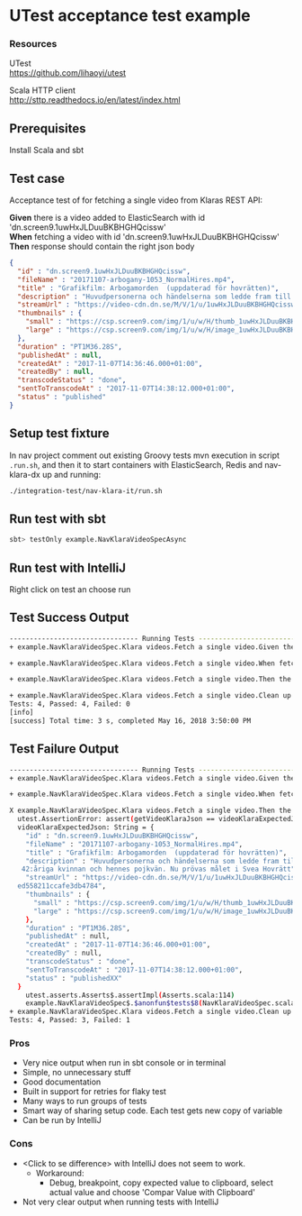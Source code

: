 # UTest acceptance test example

### Resources
UTest  
https://github.com/lihaoyi/utest

Scala HTTP client  
http://sttp.readthedocs.io/en/latest/index.html

## Prerequisites ##
Install Scala and sbt

## Test case ##
Acceptance test of for fetching a single video from Klaras REST API:   
 
<b>Given</b> there is a video added to ElasticSearch with id 'dn.screen9.1uwHxJLDuuBKBHGHQcissw'  
<b>When</b> fetching a video with id 'dn.screen9.1uwHxJLDuuBKBHGHQcissw'  
<b>Then</b> response should contain the right json body  

```json
{
  "id" : "dn.screen9.1uwHxJLDuuBKBHGHQcissw",
  "fileName" : "20171107-arbogany-1053_NormalHires.mp4",
  "title" : "Grafikfilm: Arbogamorden  (uppdaterad för hovrätten)",
  "description" : "Huvudpersonerna och händelserna som ledde fram till rättegången och dom mot den 42:åriga kvinnan och hennes pojkvän. Nu prövas målet i Svea Hovrätt",
  "streamUrl" : "https://video-cdn.dn.se/M/V/1/u/1uwHxJLDuuBKBHGHQcissw_360p_h264h.mp4?v=1&token=0ed558211ccafe3db4784",
  "thumbnails" : {
    "small" : "https://csp.screen9.com/img/1/u/w/H/thumb_1uwHxJLDuuBKBHGHQcissw/8.jpg",
    "large" : "https://csp.screen9.com/img/1/u/w/H/image_1uwHxJLDuuBKBHGHQcissw/8.jpg"
  },
  "duration" : "PT1M36.28S",
  "publishedAt" : null,
  "createdAt" : "2017-11-07T14:36:46.000+01:00",
  "createdBy" : null,
  "transcodeStatus" : "done",
  "sentToTranscodeAt" : "2017-11-07T14:38:12.000+01:00",
  "status" : "published"
}
```

## Setup test fixture ##
In nav project comment out existing Groovy tests mvn execution in script `.run.sh`, and then it to start containers with ElasticSearch, Redis and nav-klara-dx up and running:
```sh
./integration-test/nav-klara-it/run.sh
```

## Run test with sbt ##
```sh
sbt> testOnly example.NavKlaraVideoSpecAsync 
```

## Run test with IntelliJ ##
Right click on test an choose run

## Test Success Output
```sh
-------------------------------- Running Tests --------------------------------
+ example.NavKlaraVideoSpec.Klara videos.Fetch a single video.Given there is a video added to elasticsearch with id dn.screen9.1uwHxJLDuuBKBHGHQcissw 1341ms

+ example.NavKlaraVideoSpec.Klara videos.Fetch a single video.When fetching a video with id dn.screen9.1uwHxJLDuuBKBHGHQcissw 73ms

+ example.NavKlaraVideoSpec.Klara videos.Fetch a single video.Then the response should contain the right json data 2ms

+ example.NavKlaraVideoSpec.Klara videos.Fetch a single video.Clean up afterwards 12ms  true
Tests: 4, Passed: 4, Failed: 0
[info]
[success] Total time: 3 s, completed May 16, 2018 3:50:00 PM
```

## Test Failure Output
```sh
-------------------------------- Running Tests --------------------------------
+ example.NavKlaraVideoSpec.Klara videos.Fetch a single video.Given there is a video added to elasticsearch with id dn.screen9.1uwHxJLDuuBKBHGHQcissw 34ms

+ example.NavKlaraVideoSpec.Klara videos.Fetch a single video.When fetching a video with id dn.screen9.1uwHxJLDuuBKBHGHQcissw 31ms

X example.NavKlaraVideoSpec.Klara videos.Fetch a single video.Then the response should contain the right json data 1ms
  utest.AssertionError: assert(getVideoKlaraJson == videoKlaraExpectedJson)
  videoKlaraExpectedJson: String = {
    "id" : "dn.screen9.1uwHxJLDuuBKBHGHQcissw",
    "fileName" : "20171107-arbogany-1053_NormalHires.mp4",
    "title" : "Grafikfilm: Arbogamorden  (uppdaterad för hovrätten)",
    "description" : "Huvudpersonerna och händelserna som ledde fram till rättegången och dom mot den
   42:åriga kvinnan och hennes pojkvän. Nu prövas målet i Svea Hovrätt",
    "streamUrl" : "https://video-cdn.dn.se/M/V/1/u/1uwHxJLDuuBKBHGHQcissw_360p_h264h.mp4?v=1&token=0
  ed558211ccafe3db4784",
    "thumbnails" : {
      "small" : "https://csp.screen9.com/img/1/u/w/H/thumb_1uwHxJLDuuBKBHGHQcissw/8.jpg",
      "large" : "https://csp.screen9.com/img/1/u/w/H/image_1uwHxJLDuuBKBHGHQcissw/8.jpg"
    },
    "duration" : "PT1M36.28S",
    "publishedAt" : null,
    "createdAt" : "2017-11-07T14:36:46.000+01:00",
    "createdBy" : null,
    "transcodeStatus" : "done",
    "sentToTranscodeAt" : "2017-11-07T14:38:12.000+01:00",
    "status" : "publishedXX"
  }
    utest.asserts.Asserts$.assertImpl(Asserts.scala:114)
    example.NavKlaraVideoSpec$.$anonfun$tests$8(NavKlaraVideoSpec.scala:43)
+ example.NavKlaraVideoSpec.Klara videos.Fetch a single video.Clean up afterwards 11ms  true
Tests: 4, Passed: 3, Failed: 1
```

### Pros
+ Very nice output when run in sbt console or in terminal
+ Simple, no unnecessary stuff
+ Good documentation
+ Built in support for retries for flaky test
+ Many ways to run groups of tests
+ Smart way of sharing setup code. Each test gets new copy of variable
+ Can be run by IntelliJ

### Cons
- \<Click to se difference> with IntelliJ does not seem to work.  
    - Workaround: 
        - Debug, breakpoint, copy expected value to clipboard, select actual value and choose 'Compar Value with Clipboard'
- Not very clear output when running tests with IntelliJ
